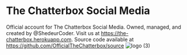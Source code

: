 # The Chatterbox Social Media
Official account for The Chatterbox Social Media. Owned, managed, and created by @ShedeurCoder. Visit us at https://the-chatterbox.herokuapp.com.
Source code available at https://github.com/OfficialTheChatterbox/source
![logo (3)](https://user-images.githubusercontent.com/81215635/176162979-5a7efbe3-1c63-4999-a7b6-07e61655ea7a.png)
